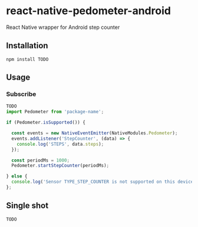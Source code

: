 # react-native-pedometer-android
React Native wrapper for Android step counter

## Installation
```
npm install TODO
```

## Usage

### Subscribe
```js
TODO
import Pedometer from 'package-name';

if (Pedometer.isSupported()) {

  const events = new NativeEventEmitter(NativeModules.Pedometer);
  events.addListener('StepCounter', (data) => {
    console.log('STEPS', data.steps);
  });

  const periodMs = 1000;
  Pedometer.startStepCounter(periodMs);

} else {
  console.log('Sensor TYPE_STEP_COUNTER is not supported on this device');
};
```
## Single shot
```js
TODO
```
